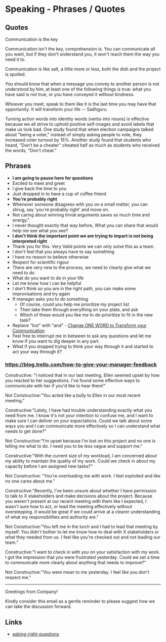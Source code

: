 # Speaking - Phrases / Quotes

## Quotes

Communication is the key

Communication isn't the key, comprehension is. You can communicate all you want, but if they don't understand you, it won't reach them the way you need it to.

Communication is like salt, a little more or less, both the dish and the project is spoiled.

You should know that when a message you convey to another person is not understood by him, at least one of the following things is true: what you have said is not true, or you have conveyed it without kindness.

Whoever you meet, speak to them like it is the last time you may have that opportunity. It will transform your life -- Sadhguru

Turning action words into identity words (verbs into nouns) is effective because we all strive to uphold positive self-images and avoid labels that make us look bad. One study found that when election campaigns talked about "being a voter," instead of simply asking people to vote, they increased voter turnout by 15%. Another study found that students who heard, "Don’t be a cheater" cheated half as much as students who received the words, "Don't cheat."

## Phrases

- **I am going to pause here for questions**
- Excited to meet and greet
- I give back the time to you
- Just dropped in to have a cup of coffee friend
- **You're probably right**
- Whenever someone disagrees with you on a small matter, you can shrug, say 'you're probably right' and move on.
- Not caring about winning trivial arguments saves so much time and energy."
- I never thought exactly that way before, What you can share that would help me see what you see?
- **I don't think the important point we are trying to impart is not being interpreted right**
- Thank you for this. Very Valid points we can only solve this as a team.
- I don't feel that you always have to say something
- I have no reason to believe otherwise
- Respect for scientific rigour
- There are very new to the process, we need to clearly give what we need to do
- What do you want to do in your life
- Let me know how I can be helpful
- I don't think so you are in the right path, you can make some improvisations and try again
- If manager asks you to do something
    - Of course, could you help me prioritize my project list
    - Then take them through everything on your plate, and ask
    - Which of these would you like me to de-prioritize to fit in the new task?
- Replace "but" with "and" - [Change ONE WORD to Transform your Communication](https://www.youtube.com/shorts/tomgKAxMsq8)
- Feel free to interrupt me in between to ask any questions and let me know if you want to dig deeper in any part.
- What if you stopped trying to think your way through it and started to act your way through it?

### https://blog.trello.com/how-to-give-your-manager-feedback

Constructive: "I noticed that in our last meeting, Ellen seemed upset by how you reacted to her suggestions. I've found some effective ways to communicate with her if you'd like to hear them!"

Not Constructive:"You acted like a bully to Ellen in our most recent meeting."

Constructive:"Lately, I have had trouble understanding exactly what you need from me. I know it's not your intention to confuse me, and I want to make sure I can deliver on your expectations. Could we talk about some ways you and I can communicate more effectively so I can understand what needs to get done?"

Not Constructive:"I'm upset because I'm lost on this project and no one is telling me what to do. I need you to be less vague and support me."

Constructive:"With the current size of my workload, I am concerned about my ability to maintain the quality of my work. Could we check in about my capacity before I am assigned new tasks?"

Not Constructive: "You're overloading me with work. I feel exploited and like no one cares about me."

Constructive:"Recently, I've been unsure about whether I have permission to talk to X stakeholders and make decisions about the project. Because you weren't present at our recent meeting with them like I expected, I wasn't sure how to act, or lead the meeting effectively without overstepping. It would be great if we could arrive at a clearer understanding of what my responsibilities and authority are."

Not Constructive:"You left me in the lurch and I had to lead that meeting by myself. You didn't bother to let me know how to deal with X stakeholders or what they needed from us. I feel like you're checked out and not leading our team."

Constructive:"I want to check in with you on your satisfaction with my work. I got the impression that you were frustrated yesterday. Could we set a time to communicate more clearly about anything that needs to improve?"

Not Constructive:"You were mean to me yesterday. I feel like you don't respect me."

---

Greetings from Company!

Kindly consider this email as a gentle reminder to please suggest how we can take the discussion forward.

## Links

- [asking-right-questions](psychology/soft-skills/asking-right-questions.md)
